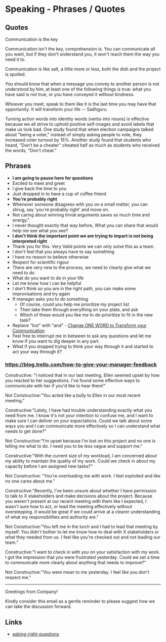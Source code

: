 # Speaking - Phrases / Quotes

## Quotes

Communication is the key

Communication isn't the key, comprehension is. You can communicate all you want, but if they don't understand you, it won't reach them the way you need it to.

Communication is like salt, a little more or less, both the dish and the project is spoiled.

You should know that when a message you convey to another person is not understood by him, at least one of the following things is true: what you have said is not true, or you have conveyed it without kindness.

Whoever you meet, speak to them like it is the last time you may have that opportunity. It will transform your life -- Sadhguru

Turning action words into identity words (verbs into nouns) is effective because we all strive to uphold positive self-images and avoid labels that make us look bad. One study found that when election campaigns talked about "being a voter," instead of simply asking people to vote, they increased voter turnout by 15%. Another study found that students who heard, "Don’t be a cheater" cheated half as much as students who received the words, "Don't cheat."

## Phrases

- **I am going to pause here for questions**
- Excited to meet and greet
- I give back the time to you
- Just dropped in to have a cup of coffee friend
- **You're probably right**
- Whenever someone disagrees with you on a small matter, you can shrug, say 'you're probably right' and move on.
- Not caring about winning trivial arguments saves so much time and energy."
- I never thought exactly that way before, What you can share that would help me see what you see?
- **I don't think the important point we are trying to impart is not being interpreted right**
- Thank you for this. Very Valid points we can only solve this as a team.
- I don't feel that you always have to say something
- I have no reason to believe otherwise
- Respect for scientific rigour
- There are very new to the process, we need to clearly give what we need to do
- What do you want to do in your life
- Let me know how I can be helpful
- I don't think so you are in the right path, you can make some improvisations and try again
- If manager asks you to do something
    - Of course, could you help me prioritize my project list
    - Then take them through everything on your plate, and ask
    - Which of these would you like me to de-prioritize to fit in the new task?
- Replace "but" with "and" - [Change ONE WORD to Transform your Communication](https://www.youtube.com/shorts/tomgKAxMsq8)
- Feel free to interrupt me in between to ask any questions and let me know if you want to dig deeper in any part.
- What if you stopped trying to think your way through it and started to act your way through it?

### https://blog.trello.com/how-to-give-your-manager-feedback

Constructive: "I noticed that in our last meeting, Ellen seemed upset by how you reacted to her suggestions. I've found some effective ways to communicate with her if you'd like to hear them!"

Not Constructive:"You acted like a bully to Ellen in our most recent meeting."

Constructive:"Lately, I have had trouble understanding exactly what you need from me. I know it's not your intention to confuse me, and I want to make sure I can deliver on your expectations. Could we talk about some ways you and I can communicate more effectively so I can understand what needs to get done?"

Not Constructive:"I'm upset because I'm lost on this project and no one is telling me what to do. I need you to be less vague and support me."

Constructive:"With the current size of my workload, I am concerned about my ability to maintain the quality of my work. Could we check in about my capacity before I am assigned new tasks?"

Not Constructive: "You're overloading me with work. I feel exploited and like no one cares about me."

Constructive:"Recently, I've been unsure about whether I have permission to talk to X stakeholders and make decisions about the project. Because you weren't present at our recent meeting with them like I expected, I wasn't sure how to act, or lead the meeting effectively without overstepping. It would be great if we could arrive at a clearer understanding of what my responsibilities and authority are."

Not Constructive:"You left me in the lurch and I had to lead that meeting by myself. You didn't bother to let me know how to deal with X stakeholders or what they needed from us. I feel like you're checked out and not leading our team."

Constructive:"I want to check in with you on your satisfaction with my work. I got the impression that you were frustrated yesterday. Could we set a time to communicate more clearly about anything that needs to improve?"

Not Constructive:"You were mean to me yesterday. I feel like you don't respect me."

---

Greetings from Company!

Kindly consider this email as a gentle reminder to please suggest how we can take the discussion forward.

## Links

- [asking-right-questions](psychology/soft-skills/asking-right-questions.md)
